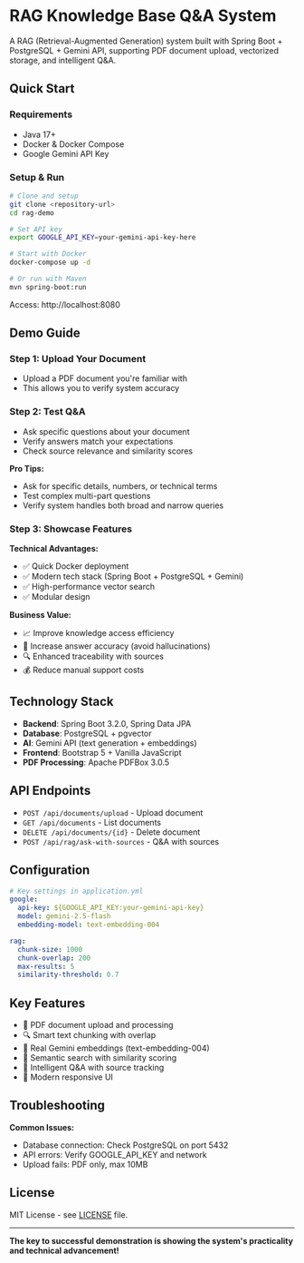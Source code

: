 # RAG Knowledge Base Q&A System

A RAG (Retrieval-Augmented Generation) system built with Spring Boot + PostgreSQL + Gemini API, supporting PDF document upload, vectorized storage, and intelligent Q&A.

## Quick Start

### Requirements
- Java 17+
- Docker & Docker Compose
- Google Gemini API Key

### Setup & Run

```bash
# Clone and setup
git clone <repository-url>
cd rag-demo

# Set API key
export GOOGLE_API_KEY=your-gemini-api-key-here

# Start with Docker
docker-compose up -d

# Or run with Maven
mvn spring-boot:run
```

Access: http://localhost:8080

## Demo Guide

### Step 1: Upload Your Document
- Upload a PDF document you're familiar with
- This allows you to verify system accuracy

### Step 2: Test Q&A
- Ask specific questions about your document
- Verify answers match your expectations
- Check source relevance and similarity scores

**Pro Tips:**
- Ask for specific details, numbers, or technical terms
- Test complex multi-part questions
- Verify system handles both broad and narrow queries

### Step 3: Showcase Features
**Technical Advantages:**
- ✅ Quick Docker deployment
- ✅ Modern tech stack (Spring Boot + PostgreSQL + Gemini)
- ✅ High-performance vector search
- ✅ Modular design

**Business Value:**
- 📈 Improve knowledge access efficiency
- 🎯 Increase answer accuracy (avoid hallucinations)
- 🔍 Enhanced traceability with sources
- 💰 Reduce manual support costs

## Technology Stack

- **Backend**: Spring Boot 3.2.0, Spring Data JPA
- **Database**: PostgreSQL + pgvector
- **AI**: Gemini API (text generation + embeddings)
- **Frontend**: Bootstrap 5 + Vanilla JavaScript
- **PDF Processing**: Apache PDFBox 3.0.5

## API Endpoints

- `POST /api/documents/upload` - Upload document
- `GET /api/documents` - List documents
- `DELETE /api/documents/{id}` - Delete document
- `POST /api/rag/ask-with-sources` - Q&A with sources

## Configuration

```yaml
# Key settings in application.yml
google:
  api-key: ${GOOGLE_API_KEY:your-gemini-api-key}
  model: gemini-2.5-flash
  embedding-model: text-embedding-004

rag:
  chunk-size: 1000
  chunk-overlap: 200
  max-results: 5
  similarity-threshold: 0.7
```

## Key Features

- 📄 PDF document upload and processing
- 🔍 Smart text chunking with overlap
- 🧠 Real Gemini embeddings (text-embedding-004)
- 🔎 Semantic search with similarity scoring
- 💬 Intelligent Q&A with source tracking
- 🎨 Modern responsive UI

## Troubleshooting

**Common Issues:**
- Database connection: Check PostgreSQL on port 5432
- API errors: Verify GOOGLE_API_KEY and network
- Upload fails: PDF only, max 10MB

## License

MIT License - see [LICENSE](LICENSE) file.

---

**The key to successful demonstration is showing the system's practicality and technical advancement!**
